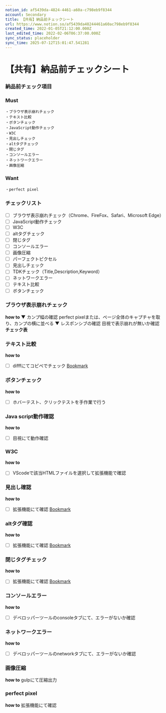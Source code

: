 ```yaml
---
notion_id: af5439da-4824-4461-a60a-c798eb9f8344
account: Secondary
title: 【共有】納品前チェックシート
url: https://www.notion.so/af5439da48244461a60ac798eb9f8344
created_time: 2022-01-05T21:12:00.000Z
last_edited_time: 2022-02-06T06:37:00.000Z
sync_status: placeholder
sync_time: 2025-07-12T15:01:47.541281
---
```

# 【共有】納品前チェックシート

### 納品前チェック項目
### **Must**
```plain text
・ブラウザ表示崩れチェック
・テキスト比較
・ボタンチェック
・JavaScript動作チェック
・W3C
・見出しチェック
・altタグチェック
・閉じタグ
・コンソールエラー
・ネットワークエラー
・画像圧縮
```
### Want
```plain text
・perfect pixel
```
### チェックリスト
- [ ] ブラウザ表示崩れチェック（Chrome、FireFox、Safari、Microsoft Edge）
- [ ] JavaScript動作チェック
- [ ] W3C
- [ ] altタグチェック
- [ ] 閉じタグ
- [ ] コンソールエラー
- [ ] 画像圧縮
- [ ] パーフェクトピクセル
- [ ] 見出しチェック
- [ ] TDKチェック（Title,Description,Keyword）
- [ ] ネットワークエラー
- [ ] テキスト比較
- [ ] ボタンチェック
### **ブラウザ表示崩れチェック**
**how to**
▼ カンプ幅の確認
perfect pixelまたは、ページ全体のキャプチャを取り、カンプの横に並べる
▼ レスポンシブの確認
目視で表示崩れが無いか確認
**チェック表**
### テキスト比較
**how to**
- [ ] difffにてコピペでチェック
[Bookmark](https://difff.jp/)
### ボタンチェック
**how to**
- [ ] ホバーテスト、クリックテストを手作業で行う
### Java script動作確認
**how to**
- [ ] 目視にて動作確認
### W3C
**how to**
- [ ] VScodeで該当HTMLファイルを選択して拡張機能で確認
### 見出し確認
**how to**
- [ ] 拡張機能にて確認
[Bookmark](https://chrome.google.com/webstore/detail/seo-meta-in-1-click/bjogjfinolnhfhkbipphpdlldadpnmhc/related)
### altタグ確認
**how to**
- [ ] 拡張機能にて確認
[Bookmark](https://chrome.google.com/webstore/detail/seo-meta-in-1-click/bjogjfinolnhfhkbipphpdlldadpnmhc/related)
### 閉じタグチェック
**how to**
- [ ] 拡張機能にて確認
[Bookmark](https://chrome.google.com/webstore/detail/html%E3%82%A8%E3%83%A9%E3%83%BC%E3%83%81%E3%82%A7%E3%83%83%E3%82%AB%E3%83%BC/ohdllebchmmponnofchalfkegpjojcaf?hl=ja)
### コンソールエラー
**how to**
- [ ] デベロッパーツールのconsoleタブにて、エラーがないか確認
### ネットワークエラー
**how to**
- [ ] デベロッパーツールのnetworkタブにて、エラーがないか確認
### 画像圧縮
**how to**
gulpにて圧縮出力
### perfect pixel
**how to**
拡張機能にて確認